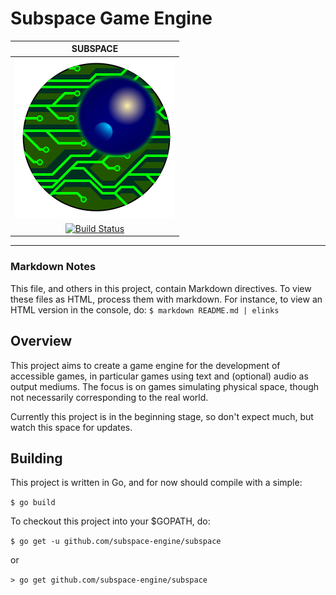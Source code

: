 

# Subspace Game Engine

| **SUBSPACE** | 
|:-------------:|
| ![Subspace Logo](/resources/subspace-circle.png "Subspace Logo") |
| [![Build Status](https://travis-ci.org/subspace-engine/subspace.svg?branch=master)](https://travis-ci.org/subspace-engine/subspace "Build Status (click for more info)")   |

---

### Markdown Notes

This file, and others in this project, contain Markdown directives. To view these files as HTML, process them with markdown. For instance, to view an HTML version in the console, do: `$ markdown README.md | elinks`

## Overview

This project aims to create a game engine for the development of accessible games, in particular games using text and (optional) audio as output mediums. The focus is on games simulating physical space, though not necessarily corresponding to the real world.

Currently this project is in the beginning stage, so don't expect much, but watch this space for updates.

## Building

This project is written in Go, and for now should compile with a simple:

`$ go build`

To checkout this project into your $GOPATH, do:

`$ go get -u github.com/subspace-engine/subspace`

or

`> go get github.com/subspace-engine/subspace`


